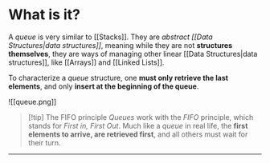 # What is it?

A *queue* is very similar to [[Stacks]]. They are *abstract [[Data Structures|data structures]]*, meaning while they are not **structures themselves**, they are ways of managing other linear [[Data Structures|data structures]], like [[Arrays]] and [[Linked Lists]].

To characterize a *queue* structure, one **must only retrieve the last elements**, and only **insert at the beginning of the queue**. 

![[queue.png]]

>[!tip] The FIFO principle
> *Queues* work with the *FIFO* principle, which stands for *First in, First Out*. Much like a *queue* in real life, the **first elements to arrive, are retrieved first**, and all others must wait for their turn.

****